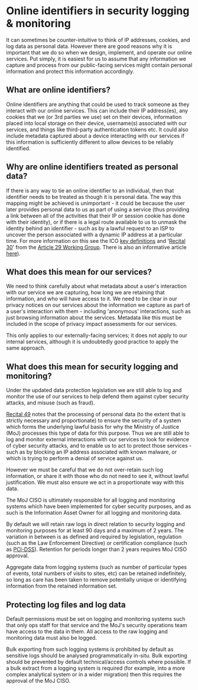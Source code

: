 # Online identifiers in security logging & monitoring

It can sometimes be counter-intuitive to think of IP addresses, cookies, and log data as personal data. However there are good reasons why it is important that we do so when we design, implement, and operate our online services. Put simply, it is easiest for us to assume that any information we capture and process from our public-facing services might contain personal information and protect this information accordingly.

## What are online identifiers?

Online identifiers are anything that could be used to track someone as they interact with our online services. This can include their IP address\(es\), any cookies that we \(or 3rd parties we use\) set on their devices, information placed into local storage on their device, username\(s\) associated with our services, and things like third-party authentication tokens etc. It could also include metadata captured about a device interacting with our services if this information is sufficiently different to allow devices to be reliably identified.

## Why are online identifiers treated as personal data?

If there is any way to tie an online identifier to an individual, then that identifier needs to be treated as though it is personal data. The way this mapping might be achieved is unimportant - it could be because the user later provides personal data to us as part of using a service \(thus providing a link between all of the activities that their IP or session cookie has done with their identity\), or if there is a legal route available to us to unmask the identity behind an identifier - such as by a lawful request to an ISP to uncover the person associated with a dynamic IP address at a particular time. For more information on this see the ICO [key definitions](https://ico.org.uk/for-organisations/guide-to-the-general-data-protection-regulation-gdpr/key-definitions/) and '[Recital 30](https://www.privacy-regulation.eu/en/recital-30-GDPR.htm)' from the [Article 29 Working Group](https://en.wikipedia.org/wiki/Article_29_Data_Protection_Working_Party). There is also an informative article [here](https://www.fieldfisher.com/en/services/privacy-security-and-information/privacy-security-and-information-law-blog/can-a-dynamic-ip-address-constitute-personal-data)\).

## What does this mean for our services?

We need to think carefully about what metadata about a user's interaction with our service we are capturing, how long we are retaining that information, and who will have access to it. We need to be clear in our privacy notices on our services about the information we capture as part of a user's interaction with them - including 'anonymous' interactions, such as just browsing information about the services. Metadata like this must be included in the scope of privacy impact assessments for our services.

This only applies to our externally-facing services; it does not apply to our internal services, although it is undoubtedly good practice to apply the same approach.

## What does this mean for security logging and monitoring?

Under the updated data protection legislation we are still able to log and monitor the use of our services to help defend them against cyber security attacks, and misuse \(such as fraud\).

[Recital 49](https://www.privacy-regulation.eu/en/recital-49-GDPR.htm) notes that the processing of personal data \(to the extent that is strictly necessary and proportionate\) to ensure the security of a system which forms the underlying lawful basis for why the Ministry of Justice \(MoJ\) processes this type of data for this purpose. Thus we are still able to log and monitor external interactions with our services to look for evidence of cyber security attacks, and to enable us to act to protect those services - such as by blocking an IP address associated with known malware, or which is trying to perform a denial of service against us.

However we must be careful that we do not over-retain such log information, or share it with those who do not need to see it, without lawful justification. We must also ensure we act in a proportionate way with this data.

The MoJ CISO is ultimately responsible for all logging and monitoring systems which have been implemented for cyber security purposes, and as such is the Information Asset Owner for all logging and monitoring data.

By default we will retain raw logs in direct relation to security logging and monitoring purposes for at least 90 days and a maximum of 2 years. The variation in between is as defined and required by legislation, regulation \(such as the Law Enforcement Directive\) or certification compliance \(such as [PCI-DSS](https://en.wikipedia.org/wiki/Payment_Card_Industry_Data_Security_Standard)\). Retention for periods longer than 2 years requires MoJ CISO approval.

Aggregate data from logging systems \(such as number of particular types of events, total numbers of visits to sites, etc\) can be retained indefinitely, so long as care has been taken to remove potentially unique or identifying information from the retained information set.

## Protecting log files and log data

Default permissions must be set on logging and monitoring systems such that only ops staff for that service and the MoJ's security operations team have access to the data in them. All access to the raw logging and monitoring data must also be logged.

Bulk exporting from such logging systems is prohibited by default as sensitive logs should be analysed programmatically in-situ. Bulk exporting should be prevented by default technical/access controls where possible. If a bulk extract from a logging system is required \(for example, into a more complex analytical system or in a wider migration\) then this requires the approval of the MoJ CISO.


